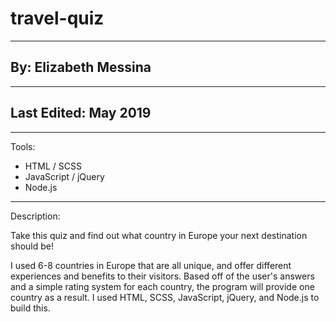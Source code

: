 # travel-quiz

-------------------------------
By: Elizabeth Messina
-------------------------------
-------------------------------
Last Edited: May 2019
-------------------------------
-------------------------------
Tools:
 - HTML / SCSS
 - JavaScript / jQuery
 - Node.js
-------------------------------

Description:

Take this quiz and find out what country in Europe your next destination should be!

I used 6-8 countries in Europe that are all unique, and offer different experiences and benefits to their visitors. Based off of the user's answers and a simple rating system for each country, the program will provide one country as a result. I used HTML, SCSS, JavaScript, jQuery, and Node.js to build this.
